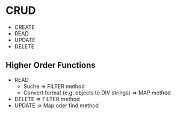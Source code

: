 # CRUD

- CREATE
- READ
- UPDATE
- DELETE

## Higher Order Functions

- READ 
  - Suche => FILTER method
  - Convert format (e.g. objects to DIV strings) => MAP method
- DELETE => FILTER method
- UPDATE => Map oder find method

